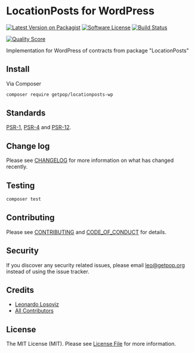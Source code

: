 # LocationPosts for WordPress

[![Latest Version on Packagist][ico-version]][link-packagist]
[![Software License][ico-license]](LICENSE.md)
[![Build Status][ico-travis]][link-travis]
<!--
[![Coverage Status][ico-scrutinizer]][link-scrutinizer]
-->
[![Quality Score][ico-code-quality]][link-code-quality]
<!--
[![Total Downloads][ico-downloads]][link-downloads]
-->

Implementation for WordPress of contracts from package "LocationPosts"

## Install

Via Composer

``` bash
composer require getpop/locationposts-wp
```

<!--
## Usage

``` php
```
-->

## Standards

[PSR-1](https://www.php-fig.org/psr/psr-1), [PSR-4](https://www.php-fig.org/psr/psr-4) and [PSR-12](https://www.php-fig.org/psr/psr-12).

## Change log

Please see [CHANGELOG](CHANGELOG.md) for more information on what has changed recently.

## Testing

``` bash
composer test
```

## Contributing

Please see [CONTRIBUTING](CONTRIBUTING.md) and [CODE_OF_CONDUCT](CODE_OF_CONDUCT.md) for details.

## Security

If you discover any security related issues, please email leo@getpop.org instead of using the issue tracker.

## Credits

- [Leonardo Losoviz][link-author]
- [All Contributors][link-contributors]

## License

The MIT License (MIT). Please see [License File](LICENSE.md) for more information.

[ico-version]: https://img.shields.io/packagist/v/getpop/locationposts-wp.svg?style=flat-square
[ico-license]: https://img.shields.io/badge/license-MIT-brightgreen.svg?style=flat-square
[ico-travis]: https://img.shields.io/travis/getpop/locationposts-wp/master.svg?style=flat-square
[ico-scrutinizer]: https://img.shields.io/scrutinizer/coverage/g/getpop/locationposts-wp.svg?style=flat-square
[ico-code-quality]: https://img.shields.io/scrutinizer/g/getpop/locationposts-wp.svg?style=flat-square
[ico-downloads]: https://img.shields.io/packagist/dt/getpop/locationposts-wp.svg?style=flat-square

[link-packagist]: https://packagist.org/packages/getpop/locationposts-wp
[link-travis]: https://travis-ci.org/getpop/locationposts-wp
[link-scrutinizer]: https://scrutinizer-ci.com/g/getpop/locationposts-wp/code-structure
[link-code-quality]: https://scrutinizer-ci.com/g/getpop/locationposts-wp
[link-downloads]: https://packagist.org/packages/getpop/locationposts-wp
[link-author]: https://github.com/leoloso
[link-contributors]: ../../contributors
